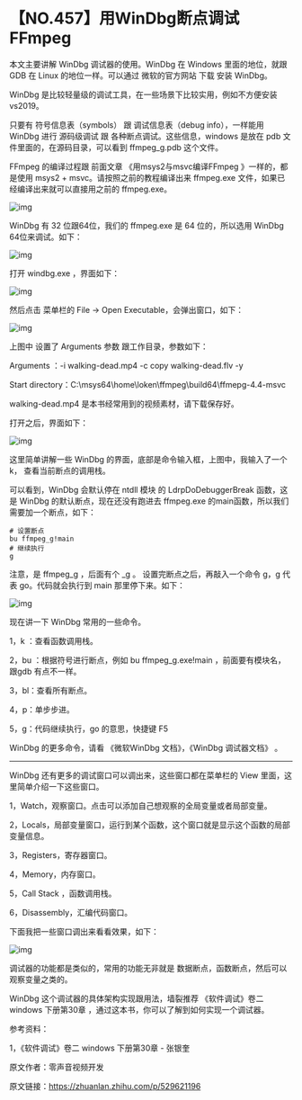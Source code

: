 # 【NO.457】用WinDbg断点调试FFmpeg

本文主要讲解 WinDbg 调试器的使用。WinDbg 在 Windows 里面的地位，就跟 GDB 在 Linux 的地位一样。可以通过 微软的官方网站 下载 安装 WinDbg。

WinDbg 是比较轻量级的调试工具，在一些场景下比较实用，例如不方便安装 vs2019。

只要有 符号信息表（symbols） 跟 调试信息表（debug info），一样能用 WinDbg 进行 源码级调试 跟 各种断点调试。这些信息，windows 是放在 pdb 文件里面的，在源码目录，可以看到 ffmpeg_g.pdb 这个文件。

FFmpeg 的编译过程跟 前面文章 《用msys2与msvc编译FFmpeg 》一样的，都是使用 msys2 + msvc。请按照之前的教程编译出来 ffmpeg.exe 文件，如果已经编译出来就可以直接用之前的 ffmpeg.exe。

![img](https://pic4.zhimg.com/80/v2-b05e74c959ab3fef0175cf1bb5cfedab_720w.webp)

WinDbg 有 32 位跟64位，我们的 ffmpeg.exe 是 64 位的，所以选用 WinDbg 64位来调试。如下：

![img](https://pic4.zhimg.com/80/v2-9f76a503925633095ed906d9057bbd03_720w.webp)

打开 windbg.exe ，界面如下：

![img](https://pic2.zhimg.com/80/v2-9c42a0f6de1b828180ea6fec7b8dd93d_720w.webp)

然后点击 菜单栏的 File → Open Executable，会弹出窗口，如下：

![img](https://pic3.zhimg.com/80/v2-a38e871146e272a6b1b9ad45da9e585e_720w.webp)

上图中 设置了 Arguments 参数 跟工作目录，参数如下：

Arguments ：-i walking-dead.mp4 -c copy walking-dead.flv -y

Start directory：C:\msys64\home\loken\ffmpeg\build64\ffmepg-4.4-msvc

walking-dead.mp4 是本书经常用到的视频素材，请下载保存好。

打开之后，界面如下：

![img](https://pic3.zhimg.com/80/v2-eccb1d758c5297d383251388c03b9962_720w.webp)

这里简单讲解一些 WinDbg 的界面，底部是命令输入框，上图中，我输入了一个 k， 查看当前断点的调用栈。

可以看到，WinDbg 会默认停在 ntdll 模块 的 LdrpDoDebuggerBreak 函数，这是 WinDbg 的默认断点，现在还没有跑进去 ffmpeg.exe 的main函数，所以我们需要加一个断点，如下：

```text
# 设置断点
bu ffmpeg_g!main
# 继续执行
g
```

注意，是 ffmpeg_g ，后面有个 _g 。 设置完断点之后，再敲入一个命令 g，g 代表 go。代码就会执行到 main 那里停下来。如下：

![img](https://pic1.zhimg.com/80/v2-2985ec40e7acdf455683d470eaa67bfc_720w.webp)

现在讲一下 WinDbg 常用的一些命令。

1，k ：查看函数调用栈。

2，bu ：根据符号进行断点，例如 bu ffmpeg_g.exe!main ，前面要有模块名，跟gdb 有点不一样。

3，bl：查看所有断点。

4，p：单步步进。

5，g：代码继续执行，go 的意思，快捷键 F5

WinDbg 的更多命令，请看 《微软WinDbg 文档》，《WinDbg 调试器文档》 。

------

WinDbg 还有更多的调试窗口可以调出来，这些窗口都在菜单栏的 View 里面，这里简单介绍一下这些窗口。

1，Watch，观察窗口。点击可以添加自己想观察的全局变量或者局部变量。

2，Locals，局部变量窗口，运行到某个函数，这个窗口就是显示这个函数的局部变量信息。

3，Registers，寄存器窗口。

4，Memory，内存窗口。

5，Call Stack ，函数调用栈。

6，Disassembly，汇编代码窗口。

下面我把一些窗口调出来看看效果，如下：

![img](https://pic4.zhimg.com/80/v2-7c84aa515b3d4ebde2690de196a2daef_720w.webp)

调试器的功能都是类似的，常用的功能无非就是 数据断点，函数断点，然后可以观察变量之类的。

WinDbg 这个调试器的具体架构实现跟用法，墙裂推荐 《软件调试》卷二 windows 下册第30章 ，通过这本书，你可以了解到如何实现一个调试器。

参考资料：

1，《软件调试》卷二 windows 下册第30章 - 张银奎

原文作者：零声音视频开发

原文链接：https://zhuanlan.zhihu.com/p/529621196